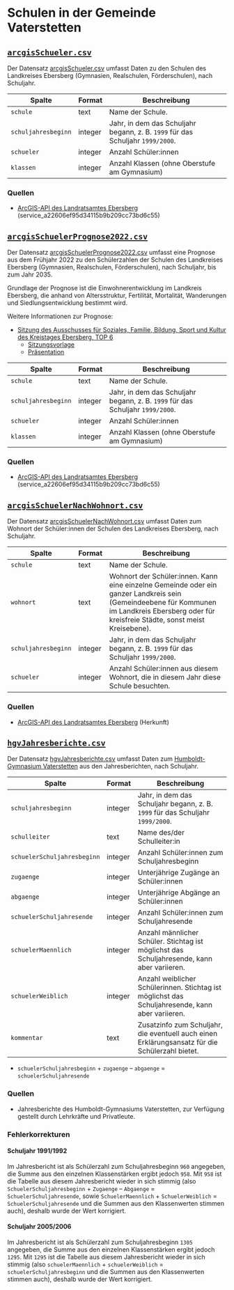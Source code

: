 # Schulen in der Gemeinde Vaterstetten

## [`arcgisSchueler.csv`](./arcgisSchueler.csv)

Der Datensatz [arcgisSchueler.csv](./arcgisSchueler.csv) umfasst Daten zu den Schulen des Landkreises Ebersberg (Gymnasien, Realschulen, Förderschulen), nach Schuljahr.

|Spalte|Format|Beschreibung
|-|-|-
|`schule`|text|Name der Schule. 
|`schuljahresbeginn`|integer|Jahr, in dem das Schuljahr begann, z.&nbsp;B. `1999` für das Schuljahr `1999/2000`.
|`schueler`|integer|Anzahl Schüler:innen
|`klassen`|integer|Anzahl Klassen (ohne Oberstufe am Gymnasium)


### Quellen

* [ArcGIS-API des Landratsamtes Ebersberg](../quellen/lra-ebe-arcgis.md) (service_a22606ef95d34115b9b209cc73bd6c55)


## [`arcgisSchuelerPrognose2022.csv`](./arcgisSchuelerPrognose2022.csv)

Der Datensatz [arcgisSchuelerPrognose2022.csv](./arcgisSchuelerPrognose2022.csv) umfasst eine Prognose aus dem Frühjahr 2022 zu den Schülerzahlen der Schulen des Landkreises Ebersberg (Gymnasien, Realschulen, Förderschulen), nach Schuljahr, bis zum Jahr 2035.

Grundlage der Prognose ist die Einwohnerentwicklung im Landkreis Ebersberg, die anhand von Altersstruktur, Fertilität, Mortalität, Wanderungen und Siedlungsentwicklung bestimmt wird.

Weitere Informationen zur Prognose:
* [Sitzung des Ausschusses für Soziales, Familie, Bildung, Sport und Kultur des Kreistages Ebersberg, TOP 6](https://buergerinfo.lra-ebe.de/si0057.asp?__ksinr=1399)
  * [Sitzungsvorlage](https://buergerinfo.lra-ebe.de/getfile.asp?id=67288&type=view)
  * [Präsentation](https://buergerinfo.lra-ebe.de/getfile.asp?id=67923&type=do)

|Spalte|Format|Beschreibung
|-|-|-
|`schule`|text|Name der Schule. 
|`schuljahresbeginn`|integer|Jahr, in dem das Schuljahr begann, z.&nbsp;B. `1999` für das Schuljahr `1999/2000`.
|`schueler`|integer|Anzahl Schüler:innen
|`klassen`|integer|Anzahl Klassen (ohne Oberstufe am Gymnasium)


### Quellen

* [ArcGIS-API des Landratsamtes Ebersberg](../quellen/lra-ebe-arcgis.md) (service_a22606ef95d34115b9b209cc73bd6c55)


## [`arcgisSchuelerNachWohnort.csv`](./arcgisSchuelerNachWohnort.csv)

Der Datensatz [arcgisSchuelerNachWohnort.csv](./arcgisSchuelerNachWohnort.csv) umfasst Daten zum Wohnort der Schüler:innen der Schulen des Landkreises Ebersberg, nach Schuljahr.

|Spalte|Format|Beschreibung
|-|-|-
|`schule`|text|Name der Schule.
|`wohnort`|text|Wohnort der Schüler:innen. Kann eine einzelne Gemeinde oder ein ganzer Landkreis sein (Gemeindeebene für Kommunen im Landkreis Ebersberg oder für kreisfreie Städte, sonst meist Kreisebene).
|`schuljahresbeginn`|integer|Jahr, in dem das Schuljahr begann, z.&nbsp;B. `1999` für das Schuljahr `1999/2000`.
|`schueler`|integer|Anzahl Schüler:innen aus diesem Wohnort, die in diesem Jahr diese Schule besuchten.


### Quellen

* [ArcGIS-API des Landratsamtes Ebersberg](../quellen/lra-ebe-arcgis.md) (Herkunft)


## [`hgvJahresberichte.csv`](./hgvJahresberichte.csv)

Der Datensatz [hgvJahresberichte.csv](./hgvJahresberichte.csv) umfasst Daten zum [Humboldt-Gymnasium Vaterstetten](https://de.wikipedia.org/wiki/Humboldt-Gymnasium_Vaterstetten) aus den Jahresberichten, nach Schuljahr.

|Spalte|Format|Beschreibung
|-|-|-
|`schuljahresbeginn`|integer|Jahr, in dem das Schuljahr begann, z.&nbsp;B. `1999` für das Schuljahr `1999/2000`.
|`schulleiter`|text|Name des/der Schulleiter:in
|`schuelerSchuljahresbeginn`|integer|Anzahl Schüler:innen zum Schuljahresbeginn
|`zugaenge`|integer|Unterjährige Zugänge an Schüler:innen
|`abgaenge`|integer|Unterjährige Abgänge an Schüler:innen
|`schuelerSchuljahresende`|integer|Anzahl Schüler:innen zum Schuljahresende
|`schuelerMaennlich`|integer|Anzahl männlicher Schüler. Stichtag ist möglichst das Schuljahresende, kann aber variieren.
|`schuelerWeiblich`|integer|Anzahl weiblicher Schülerinnen. Stichtag ist möglichst das Schuljahresende, kann aber variieren.
|`kommentar`|text|Zusatzinfo zum Schuljahr, die eventuell auch einen Erklärungsansatz für die Schülerzahl bietet.

* `schuelerSchuljahresbeginn` + `zugaenge` – `abgaenge` = `schuelerSchuljahresende`


### Quellen

* Jahresberichte des Humboldt-Gymnasiums Vaterstetten, zur Verfügung gestellt durch Lehrkräfte und Privatleute.

### Fehlerkorrekturen

#### Schuljahr 1991/1992

Im Jahresbericht ist als Schülerzahl zum Schuljahresbeginn `960` angegeben, die Summe aus den einzelnen Klassenstärken ergibt jedoch `958`. Mit `958` ist die Tabelle aus diesem Jahresbericht wieder in sich stimmig (also `SchuelerSchuljahresbeginn` + `Zugaenge` – `Abgaenge` = `SchuelerSchuljahresende`, sowie `SchuelerMaennlich` + `SchuelerWeiblich` = `SchuelerSchuljahresende` und die Summen aus den Klassenwerten stimmen auch), deshalb wurde der Wert korrigiert.

#### Schuljahr 2005/2006

Im Jahresbericht ist als Schülerzahl zum Schuljahresbeginn `1305` angegeben, die Summe aus den einzelnen Klassenstärken ergibt jedoch `1295`. Mit `1295` ist die Tabelle aus diesem Jahresbericht wieder in sich stimmig (also `schuelerMaennlich` + `schuelerWeiblich` = `schuelerSchuljahresbeginn` und die Summen aus den Klassenwerten stimmen auch), deshalb wurde der Wert korrigiert.
